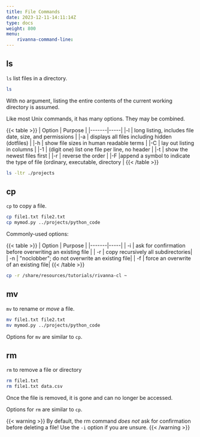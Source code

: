 ```yaml
---
title: File Commands
date: 2023-12-11-14:11:14Z
type: docs 
weight: 800
menu: 
    rivanna-command-line:
---
```


## ls

`ls` list files in a directory.  
```bash
ls 
```
With no argument, listing the entire contents of the current working directory is assumed.

Like most Unix commands, it has many options.  They may be combined.

{{< table >}}
|  Option  |  Purpose |
|-------|-----|
|-l  | long listing, includes file date, size, and permissions |
|-a  | displays all files including hidden (dotfiles) |
|-h  | show file sizes in human readable terms |
|-C  | lay out listing in columns |
|-1  | (digit one) list one file per line, no header |
|-t  | show the newest files first |
|-r  | reverse the order |
|-F  |append a symbol to indicate the type of file (ordinary, executable, directory |
{{< /table >}}

```bash
ls -ltr ./projects
```

## cp

`cp` to copy a file.
```bash
cp file1.txt file2.txt
cp mymod.py ../projects/python_code
```

Commonly-used options:

{{< table >}}
|  Option  |  Purpose |
|-------|-----|
| -i    |  ask for confirmation before overwriting an existing file |
| -r    |  copy recursively all subdirectories|
| -n    |  "noclobber"; do not overwrite an existing file|
| -f    |  force an overwrite of an existing file|
{{< /table >}}

```bash
cp -r /share/resources/tutorials/rivanna-cl ~
```

## mv

`mv` to rename or _move_ a file.
```bash
mv file1.txt file2.txt
mv mymod.py ../projects/python_code
```

Options for `mv` are similar to `cp`.

## rm

`rm` to remove a file or directory

```bash
rm file1.txt 
rm file1.txt data.csv
```
Once the file is removed, it is gone and can no longer be accessed.

Options for `rm` are similar to `cp`.

{{< warning >}}
By default, the rm command _does not_ ask for confirmation before deleting a file! Use the `-i` option if you are unsure.
{{< /warning >}}
